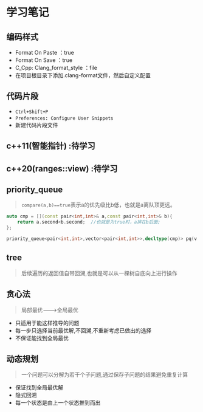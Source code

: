 # 学习笔记

## 编码样式

- Format On Paste ：true
- Format On Save ：true
- C_Cpp: Clang_format_style ：file
- 在项目根目录下添加.clang-format文件，然后自定义配置

## 代码片段

- `Ctrl+Shift+P`
- `Preferences: Configure User Snippets`
- 新建代码片段文件

## c++11(智能指针)  :待学习

## c++20(ranges::view)  :待学习

## priority_queue

> `compare(a,b)==true`表示a的优先级比b低，也就是a离队顶更远。

```c++
auto cmp = [](const pair<int,int>& a,const pair<int,int>& b){
    return a.second<b.second;  //也就是为true时，a排在b后面;
};

priority_queue<pair<int,int>,vector<pair<int,int>>,decltype(cmp)> pq(v.begin(),v.end(),cmp);
```

## tree

> 后续遍历的返回值自带回溯,也就是可以从一棵树自底向上进行操作

## 贪心法

>局部最优--->全局最优

- 只适用于能这样推导的问题
- 每一步只选择当前最优解,不回溯,不重新考虑已做出的选择
- 不保证能找到全局最优

## 动态规划

>一个问题可以分解为若干个子问题,通过保存子问题的结果避免重复计算

- 保证找到全局最优解
- 隐式回溯
- 每一个状态是由上一个状态推到而出
